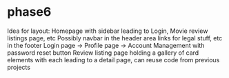 # phase6
Idea for layout: 
Homepage with sidebar leading to Login, Movie review listings page, etc
Possibly navbar in the header area
links for legal stuff, etc in the footer
Login page -> Profile page -> Account Management with password reset button
Review listing page holding a gallery of card elements with each leading to a detail page, can reuse code from previous projects

